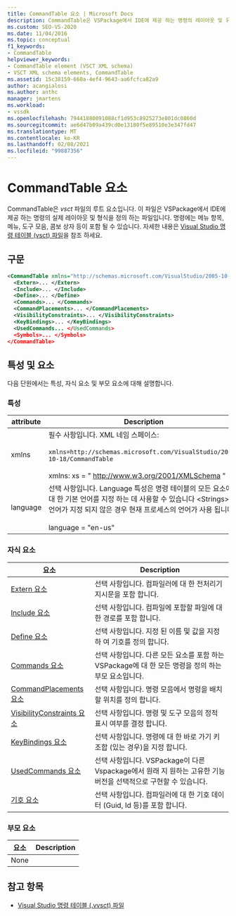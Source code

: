 ```yaml
---
title: CommandTable 요소 | Microsoft Docs
description: CommandTable은 VSPackage에서 IDE에 제공 하는 명령의 레이아웃 및 유형을 정의 하는 vsct 파일의 루트 요소입니다.
ms.custom: SEO-VS-2020
ms.date: 11/04/2016
ms.topic: conceptual
f1_keywords:
- CommandTable
helpviewer_keywords:
- CommandTable element (VSCT XML schema)
- VSCT XML schema elements, CommandTable
ms.assetid: 15c38159-660a-4ef4-9643-aa6fcfca82a9
author: acangialosi
ms.author: anthc
manager: jmartens
ms.workload:
- vssdk
ms.openlocfilehash: 79441880091088cf1d953c8925273e801dc0860d
ms.sourcegitcommit: ae6d47b09a439cd0e13180f5e89510e3e347fd47
ms.translationtype: MT
ms.contentlocale: ko-KR
ms.lasthandoff: 02/08/2021
ms.locfileid: "99887356"
---
```

# <a name="commandtable-element"></a>CommandTable 요소
CommandTable은 *vsct* 파일의 루트 요소입니다. 이 파일은 VSPackage에서 IDE에 제공 하는 명령의 실제 레이아웃 및 형식을 정의 하는 파일입니다. 명령에는 메뉴 항목, 메뉴, 도구 모음, 콤보 상자 등이 포함 될 수 있습니다. 자세한 내용은 [Visual Studio 명령 테이블 (vsct) 파일](../extensibility/internals/visual-studio-command-table-dot-vsct-files.md)을 참조 하세요.

## <a name="syntax"></a>구문

```xml
<CommandTable xmlns="http://schemas.microsoft.com/VisualStudio/2005-10-18/CommandTable" xmlns:xs="http://www.w3.org/2001/XMLSchema" >
  <Extern>... </Extern>
  <Include>... </Include>
  <Define>... </Define>
  <Commands>... </Commands>
  <CommandPlacements>... </CommandPlacements>
  <VisibilityConstraints>... </VisibilityConstraints>
  <KeyBindings>... </KeyBindings>
  <UsedCommands... </UsedCommands>
  <Symbols>... </Symbols>
</CommandTable>
```

## <a name="attributes-and-elements"></a>특성 및 요소
 다음 단원에서는 특성, 자식 요소 및 부모 요소에 대해 설명합니다.

### <a name="attributes"></a>특성

| attribute | Description |
|-----------| - |
| xmlns | 필수 사항입니다. XML 네임 스페이스:<br /><br /> `xmlns=http://schemas.microsoft.com/VisualStudio/2005-10-18/CommandTable`<br /><br /> xmlns: xs = " <http://www.w3.org/2001/XMLSchema> " |
| language | 선택 사항입니다. Language 특성은 명령 테이블의 모든 요소에 대 한 기본 언어를 지정 하는 데 사용할 수 있습니다 \<Strings> .  언어가 지정 되지 않은 경우 현재 프로세스의 언어가 사용 됩니다.<br /><br /> language = "en-us" |

### <a name="child-elements"></a>자식 요소

|요소|Description|
|-------------|-----------------|
|[Extern 요소](../extensibility/extern-element.md)|선택 사항입니다. 컴파일러에 대 한 전처리기 지시문을 포함 합니다.|
|[Include 요소](../extensibility/include-element.md)|선택 사항입니다. 컴파일에 포함할 파일에 대 한 경로를 포함 합니다.|
|[Define 요소](../extensibility/define-element.md)|선택 사항입니다. 지정 된 이름 및 값을 지정 하 여 기호를 정의 합니다.|
|[Commands 요소](../extensibility/commands-element.md)|선택 사항입니다. 다른 모든 요소를 포함 하는 VSPackage에 대 한 모든 명령을 정의 하는 부모 요소입니다.|
|[CommandPlacements 요소](../extensibility/commandplacements-element.md)|선택 사항입니다. 명령 모음에서 명령을 배치할 위치를 정의 합니다.|
|[VisibilityConstraints 요소](../extensibility/visibilityconstraints-element.md)|선택 사항입니다. 명령 및 도구 모음의 정적 표시 여부를 결정 합니다.|
|[KeyBindings 요소](../extensibility/keybindings-element.md)|선택 사항입니다. 명령에 대 한 바로 가기 키 조합 (있는 경우)을 지정 합니다.|
|[UsedCommands 요소](../extensibility/usedcommands-element.md)|선택 사항입니다. VSPackage이 다른 Vspackage에서 원래 지 원하는 고유한 기능 버전을 선택적으로 구현할 수 있습니다.|
|[기호 요소](https://www.microsoft.com/download/details.aspx?id=55984)|선택 사항입니다. 컴파일러에 대 한 기호 데이터 (Guid, Id 등)를 포함 합니다.|

### <a name="parent-elements"></a>부모 요소

|요소|Description|
|-------------|-----------------|
|None||

## <a name="see-also"></a>참고 항목
- [Visual Studio 명령 테이블 (.vvsct) 파일](../extensibility/internals/visual-studio-command-table-dot-vsct-files.md)
